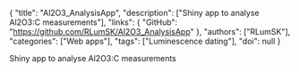 {
  "title": "Al2O3_AnalysisApp",
  "description": ["Shiny app to analyse Al2O3:C measurements"],
  "links": {
    "GitHub": "https://github.com/RLumSK/Al2O3_AnalysisApp"
  },
  "authors": ["RLumSK"],
  "categories": ["Web apps"],
  "tags": ["Luminescence dating"],
  "doi": null
}

<!-- Generated by csv2md.R – do not edit by hand -->

Shiny app to analyse Al2O3:C measurements